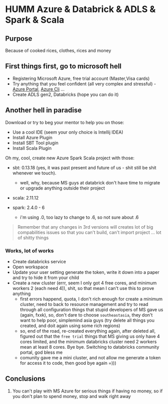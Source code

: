 # HUMM Azure & Databrick & ADLS & Spark & Scala

##  Purpose
Because of cooked rices, clothes, rices and money

## First things first, go to microsoft hell
- Registering Microsoft Azure, free trial account (Master,Visa cards)
- Try anything that you feel confident (all very complex and stressful) - [Azure Portal](https://portal.azure.com/), [Azure Cli](https://docs.microsoft.com/en-us/cli/azure/install-azure-cli?view=azure-cli-latest) ...
- Create ADLS gen2, Databricks (hope you can do it)

## Another hell in paradise
Download or try to beg your mentor to help you on those: 
- Use a cool IDE (seem your only choice is Intellij IDEA)
- Install Azure Plugin
- Install SBT Tool plugin
- Install Scala Plugin

Oh my, cool, create new Azure Spark Scala project with those:

- sbt: 0.13.18 (yes, it was past present and future of us - shit still be shit whenever we touch).
    
    - well, why, because MS guys at databrick don't have time to migrate or upgrade anything outside their project 
- scala: 2.11.12
- spark: 2.4.0 - 6

    - i'm using .0, too lazy to change to .6, so not sure about .6

>Remember that any changes in 3rd versions will creates lot of big compabilities issues so that you can't build, can't import project ... lot of shitty things

### Works, lot of works

- Create databricks service
- Open workspace
- Update your user setting generate the token, write it down into a paper and try to hide it from your child
- Create a new cluster (errr, seem I only got 4 free cores, and minimum workers 2 (each need 4)), shit, so that mean I can't use this to prove anything
    - first errors happend, quota, I don't rich enough for create a minimum cluster, need to back to resource management and try to read through all configuration things that stupid developers of MS gave us (again, fxxk), so, don't dare to choose `southeastasia`, they don't want to help poor, simplemind asia guys (try delete all things you created, and doit again using some rich regions)
    - so, end of the road, re-created everything again, after deleted all, figured out that the `free trial` things that MS giving us only have 4 cores limited, and the minimum databricks cluster need 2 workers mean at least 8 cores. Bye bye. Switching to databricks community portal, god bless me
    - comunity gave me a mini cluster, and not allow me generate a token for access it to code, then good bye again =)))

## Conclusions

1. You can't play with MS Azure for serious things if having no money, so if you don't plan to spend money, stop and walk right away
